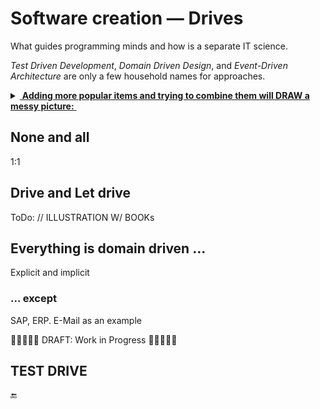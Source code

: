 # Software creation &mdash; Drives

What guides programming minds and how is a separate IT science.

_Test Driven Development_, _Domain Driven Design_, and _Event-Driven Architecture_ are only a few household names for approaches.

<details><summary><ins>&nbsp;<b>Adding more popular items and trying to combine them will DRAW a messy picture:</b>&nbsp;</ins></summary>
&nbsp;
  
<picture><img alt="&thinsp;&nbsp;&nbsp;Combinational mess of drives and driven subjects" src="../../../_rsc/_img/illus/AllDrives.jpg"/></picture>

\___________
</details>

## None and all

1:1

## Drive and Let drive

ToDo: // ILLUSTRATION W/ BOOKs

## Everything is domain driven ...

Explicit and implicit

### ... except

SAP, ERP. E-Mail as an example


🚧🚧🚧🚧🚧 DRAFT: Work in Progress 🚧🚧🚧🚧🚧


## TEST DRIVE

🔚
